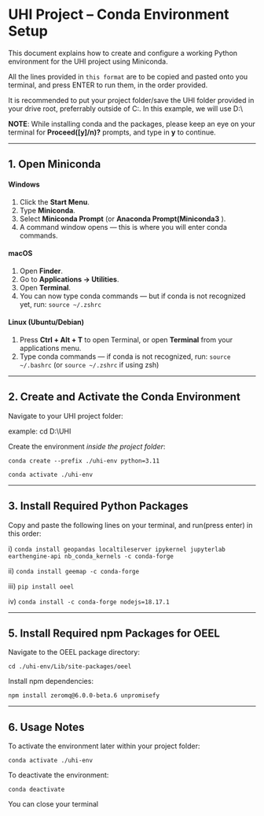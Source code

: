 # UHI Project – Conda Environment Setup

This document explains how to create and configure a working Python environment for the UHI project using Miniconda.

All the lines provided in `this format` are to be copied and pasted onto you terminal, and press ENTER to run them, in the order provided.

It is recommended to put your project folder/save the UHI folder provided in your drive root, preferrably outside of C:\. In this example, we will use D:\

**NOTE**: While installing conda and the packages, please keep an eye on your terminal for **Proceed([y]/n)?** prompts, and type in **y** to continue.

---

## 1. Open Miniconda

#### **Windows**
1. Click the **Start Menu**.
2. Type **Miniconda**.
3. Select **Miniconda Prompt** (or **Anaconda Prompt(Miniconda3** ).
4. A command window opens — this is where you will enter conda commands.

#### **macOS**
1. Open **Finder**.
2. Go to **Applications → Utilities**.
3. Open **Terminal**.
4. You can now type conda commands — but if conda is not recognized yet, run:
    `source ~/.zshrc`

#### **Linux (Ubuntu/Debian)**
1. Press **Ctrl + Alt + T** to open Terminal, or open **Terminal** from your applications menu.
2. Type conda commands — if conda is not recognized, run:
    `source ~/.bashrc`
    (or `source ~/.zshrc` if using zsh)

---

## 2. Create and Activate the Conda Environment

Navigate to your UHI project folder:
 
  example: cd D:\UHI

Create the environment _inside the project folder_:

`conda create --prefix ./uhi-env python=3.11` 

`conda activate ./uhi-env`

---
## 3. Install Required Python Packages

Copy and paste the following lines on your terminal, and run(press enter) in this order: 

i) `conda install geopandas localtileserver ipykernel jupyterlab earthengine-api nb_conda_kernels -c conda-forge`

ii) `conda install geemap -c conda-forge` 

iii) `pip install oeel`

iv) `conda install -c conda-forge nodejs=18.17.1`


---

## 5. Install Required npm Packages for OEEL

Navigate to the OEEL package directory:

`cd ./uhi-env/Lib/site-packages/oeel`

Install npm dependencies:

`npm install zeromq@6.0.0-beta.6 unpromisefy`

---

## 6. Usage Notes

To activate the environment later within your project folder:

`conda activate ./uhi-env`

To deactivate the environment:

`conda deactivate`


You can close your terminal
